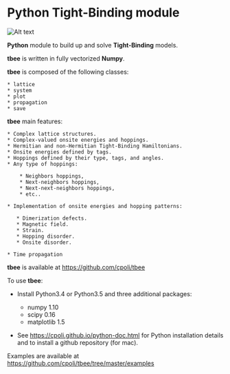 Python Tight-Binding module
========================


![Alt text](https://github.com/cpoli/tbee/blob/master/logoTBee.png)



**Python** module to build up and solve **Tight-Binding** models. 

**tbee** is written in fully vectorized **Numpy**.

**tbee** is composed of the following classes:

    * lattice
    * system
    * plot
    * propagation
    * save


**tbee** main features:

    * Complex lattice structures.
    * Complex-valued onsite energies and hoppings.
    * Hermitian and non-Hermitian Tight-Binding Hamiltonians.
    * Onsite energies defined by tags.
    * Hoppings defined by their type, tags, and angles.
    * Any type of hoppings:

        * Neighbors hoppings,
        * Next-neighbors hoppings, 
        * Next-next-neighbors hoppings,
        * etc..

    * Implementation of onsite energies and hopping patterns:

       * Dimerization defects.
       * Magnetic field.
       * Strain.
       * Hopping disorder.
       * Onsite disorder.

    * Time propagation

**tbee** is available at https://github.com/cpoli/tbee


To use **tbee**:

  * Install Python3.4 or Python3.5 and three additional packages:

      * numpy 1.10
      * scipy 0.16
      * matplotlib 1.5

  * See https://cpoli.github.io/python-doc.html for Python installation details
      and to install a github repository (for mac).

Examples are available at https://github.com/cpoli/tbee/tree/master/examples